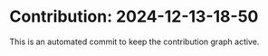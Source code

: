 # Contribution: 2024-12-13-18-50
This is an automated commit to keep the contribution graph active.
